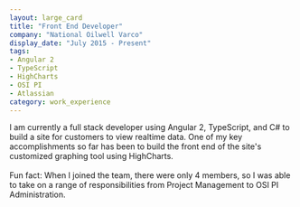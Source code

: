 ```yaml
---
layout: large_card
title: "Front End Developer"
company: "National Oilwell Varco"
display_date: "July 2015 - Present"
tags: 
- Angular 2
- TypeScript
- HighCharts
- OSI PI
- Atlassian
category: work_experience
---
```


I am currently a full stack developer using Angular 2, TypeScript, and C# to build a site for customers to view realtime data. 
One of my key accomplishments so far has been to build the front end of the site's customized graphing tool using HighCharts.<br>
<br>
Fun fact: When I joined the team, there were only 4 members, 
so I was able to take on a range of responsibilities from Project Management to OSI PI Administration.
                              	